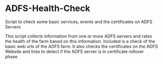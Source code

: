 # ADFS-Health-Check
Script to check some basic services, events and the certificates on ADFS Servers

This script collects information from one or more ADFS servers and rates the health of the farm based on this information.
Included is a check of the basic web urls of the ADFS farm.
It also checks the certificates on the ADFS Website and tries to detect if the ADFS server is in certificate rollover phase.
